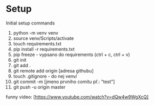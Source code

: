 # Setup

Initial setup commands

1. python -m venv venv
2. source venv/Scripts/activate
3. touch requirements.txt
4. pip install -r requirements.txt
5. pip freeze - vypsano do requirements (ctrl + c, ctrl + v)
6. git init
7. git add .
8. git remote add origin [adresa githubu]
9. touch .gitignore - do nej venv/
10. git commit -m [jmeno prvniho comitu př.: "test"]
11. git push -u origin master

funny video: [https://www.youtube.com/watch?v=dQw4w9WgXcQ]

